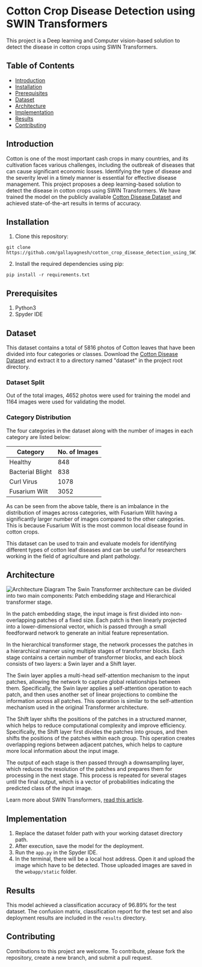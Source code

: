 # Cotton Crop Disease Detection using SWIN Transformers

This project is a Deep learning and Computer vision-based solution to detect the disease in cotton crops using SWIN Transformers.

## Table of Contents
- [Introduction](#introduction)
- [Installation](#installation)
- [Prerequisites](#prerequisites)
- [Dataset](#dataset)
- [Architecture](#architecture)
- [Implementation](#implementation)
- [Results](#results)
- [Contributing](#contributing)

## Introduction
Cotton is one of the most important cash crops in many countries, and its cultivation faces various challenges, including the outbreak of diseases that can cause significant economic losses. Identifying the type of disease and the severity level in a timely manner is essential for effective disease management. This project proposes a deep learning-based solution to detect the disease in cotton crops using SWIN Transformers. We have trained the model on the publicly available [Cotton Disease Dataset](https://drive.google.com/drive/folders/1nJ6rhsY6pWfVPdxZsLEGOU0vwtaJs2N4?usp=share_link) and achieved state-of-the-art results in terms of accuracy.

## Installation
1. Clone this repository: 
```
git clone https://github.com/gallayagnesh/cotton_crop_disease_detection_using_SWIN_transformers.git
```
2. Install the required dependencies using pip:
```
pip install -r requirements.txt
```

## Prerequisites

1. Python3
2. Spyder IDE


## Dataset

This dataset contains a total of 5816 photos of Cotton leaves that have been divided into four categories or classes. Download the [Cotton Disease Dataset](https://drive.google.com/drive/folders/1nJ6rhsY6pWfVPdxZsLEGOU0vwtaJs2N4?usp=share_link) and extract it to a directory named "dataset" in the project root directory.

### Dataset Split

Out of the total images, 4652 photos were used for training the model and 1164 images were used for validating the model.

### Category Distribution

The four categories in the dataset along with the number of images in each category are listed below:

| Category | No. of Images |
| --- | --- |
| Healthy | 848 |
| Bacterial Blight | 838 |
| Curl Virus | 1078 |
| Fusarium Wilt | 3052 |

As can be seen from the above table, there is an imbalance in the distribution of images across categories, with Fusarium Wilt having a significantly larger number of images compared to the other categories. This is because Fusarium Wilt is the most common local disease found in cotton crops. 

This dataset can be used to train and evaluate models for identifying different types of cotton leaf diseases and can be useful for researchers working in the field of agriculture and plant pathology.

## Architecture
![Architecture Diagram](https://github.com/gallayagnesh/cotton_crop_disease_detection_using_SWIN_transformers/blob/main/SWIN%20Architecture.png)
The Swin Transformer architecture can be divided into two main components:
Patch embedding stage and Hierarchical transformer stage.

In the patch embedding stage, the input image is first divided into non-overlapping patches of a fixed size. Each patch is then linearly projected into a lower-dimensional vector, which is passed through a small feedforward network to generate an initial feature representation.

In the hierarchical transformer stage, the network processes the patches in a hierarchical manner using multiple stages of transformer blocks. Each stage contains a certain number of transformer blocks, and each block consists of two layers: a Swin layer and a Shift layer.

The Swin layer applies a multi-head self-attention mechanism to the input patches, allowing the network to capture global relationships between them. Specifically, the Swin layer applies a self-attention operation to each patch, and then uses another set of linear projections to combine the information across all patches. This operation is similar to the self-attention mechanism used in the original Transformer architecture.

The Shift layer shifts the positions of the patches in a structured manner, which helps to reduce computational complexity and improve efficiency. Specifically, the Shift layer first divides the patches into groups, and then shifts the positions of the patches within each group. This operation creates overlapping regions between adjacent patches, which helps to capture more local information about the input image.

The output of each stage is then passed through a downsampling layer, which reduces the resolution of the patches and prepares them for processing in the next stage. This process is repeated for several stages until the final output, which is a vector of probabilities indicating the predicted class of the input image.

Learn more about SWIN Transformers, [read this article](https://towardsdatascience.com/a-comprehensive-guide-to-swin-transformer-64965f89d14c).

## Implementation

1. Replace the dataset folder path with your working dataset directory path.
2. After execution, save the model for the deployment.
3. Run the ```app.py``` in the Spyder IDE.
4. In the terminal, there will be a local host address. Open it and upload the image which have to be detected. Those uploaded images are saved in the ```webapp/static``` folder.

## Results
This model achieved a classification accuracy of 96.89% for the test dataset. The confusion matrix, classification report for the test set and also deployment results are included in the `results` directory.

## Contributing
Contributions to this project are welcome. To contribute, please fork the repository, create a new branch, and submit a pull request.

